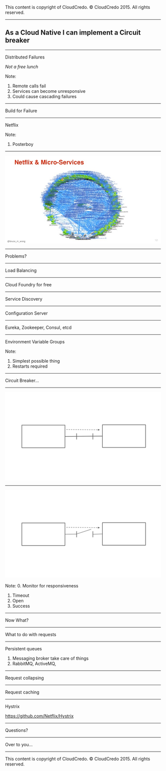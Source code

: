 This content is copyright of CloudCredo. © CloudCredo 2015. All rights reserved.

----

## As a Cloud Native I can implement a Circuit breaker

----

Distributed Failures

*Not a free lunch*

Note: 
1. Remote calls fail
2. Services can become unresponsive
3. Could cause cascading failures

----

Build for Failure

----

Netflix

Note:
1. Posterboy

----

![NetFlix Madness](.images/netflix.jpg)

----

Problems?

----

Load Balancing

----

Cloud Foundry for free

----

Service Discovery

----

Configuration Server

----

Eureka, Zookeeper, Consul, etcd

----

Environment Variable Groups

Note:
1. Simplest possible thing
2. Restarts required

----

Circuit Breaker...

----

<img src=".images/circuit-open.svg" style="background:none; border:none; box-shadow:none;">

----

<img src=".images/circuit-closed.svg" style="background:none; border:none; box-shadow:none;">

Note:
0. Monitor for responsiveness
1. Timeout
2. Open 
3. Success

----

Now What?

----

What to do with requests

----

Persistent queues 

1. Messaging broker take care of things
2. RabbitMQ, ActiveMQ, 

----

Request collapsing

----

Request caching 

----

Hystrix

https://github.com/Netflix/Hystrix

----

Questions?

----

Over to you...

----

This content is copyright of CloudCredo. © CloudCredo 2015. All rights reserved.
